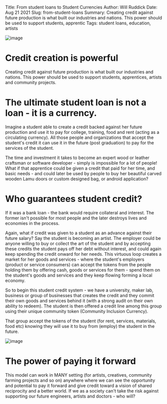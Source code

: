 Title: From student loans to Student Currencies
Author: Will Ruddick
Date: Aug 21 2021
Slug: from-student-loans
Summary: Creating credit against future production is what built our industries and nations. This power should be used to support students, apprentic
Tags: student loans, education, artists

![image](/images/blog/from-student-loans1.webp)

# Credit creation is powerful

Creating credit against future production is what built our industries
and nations. This power should be used to support students, apprentices,
artists and community projects.

# The ultimate student loan is not a loan - it is a currency.

Imagine a student able to create a credit backed against her future
production and use it to pay for college, training, food and rent
(acting as a circulating currency). All those people and organizations
that accept the student's credit it can use it in the future (post
graduation) to pay for the services of the student.

The time and investment it takes to become an expert wood or leather
craftsman or software developer - simply is impossible for a lot of
people! What if that apprentice could be given a credit that paid for
her time, and basic needs - and could later be used by people to buy her
beautiful carved wooden Lamu doors or custom designed bag, or android
application?

# Who guarantees student credit?

If it was a bank loan - the bank would require collateral and interest.
The former isn't possible for most people and the later destroys lives
and economies in the process.

Again, what if credit was given to a student as an advance against their
future salary? Say the student is becoming an artist. The employer could
be anyone willing to buy or collect the art of the student and by
accepting these credits the student pays off her debt without interest,
and could again keep spending the credit onward for her needs. This
virtuous loop creates a market for her goods and services - where the
student's employers (product or service consumers) can accept the
tokens from the people holding them by offering cash, goods or services
for them - spend them on the student's goods and services and they keep
flowing forming a local economy.

So to begin this student credit system - we have a university, maker
lab, business or group of businesses that creates the credit and they
commit their own goods and services behind it (with a strong audit on
their own ability to redeem). The student is then offered a credit line
among this group using their unique community token (Community Inclusion
Currency).

That group accept the tokens of the student (for rent, services,
materials, food etc) knowing they will use it to buy from (employ) the
student in the future.

![image](/images/blog/from-student-loans3.webp)

# The power of paying it forward

This model can work in MANY setting (for artists, creatives, community
farming projects and so on) anywhere where we can see the opportunity
and potential to pay it forward and give credit toward a vision of
shared reciprocity and a better world. If we as a society can't take
the risk against supporting our future engineers, artists and doctors -
who will?

